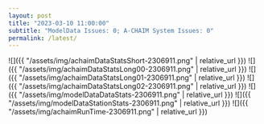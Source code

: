 ```yaml
---
layout: post
title: "2023-03-10 11:00:00"
subtitle: "ModelData Issues: 0; A-CHAIM System Issues: 0"
permalink: /latest/
---
```


![]({{ "/assets/img/achaimDataStatsShort-2306911.png" | relative_url }})
![]({{ "/assets/img/achaimDataStatsLong00-2306911.png" | relative_url }})
![]({{ "/assets/img/achaimDataStatsLong01-2306911.png" | relative_url }})
![]({{ "/assets/img/achaimDataStatsLong02-2306911.png" | relative_url }})
![]({{ "/assets/img/modelDataDataStats-2306911.png" | relative_url }})
![]({{ "/assets/img/modelDataStationStats-2306911.png" | relative_url }})
![]({{ "/assets/img/achaimRunTime-2306911.png" | relative_url }})



